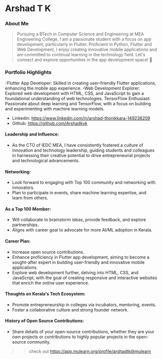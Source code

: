 # Arshad T K

### About Me

>Pursuing a BTech in Computer Science and Engineering at MEA Engineering College, I am a passionate student with a focus on app development, particularly in Flutter. Proficient in Python, Flutter and Web Development, I enjoy creating innovative mobile applications and am committed to continual learning in the technology field. Let's connect and explore opportunities in the app development space! 🚀


### Portfolio Highlights
-Flutter App Developer: Skilled in creating user-friendly Flutter applications, enhancing the mobile app experience.
-Web Development Explorer: Explored web development with HTML, CSS, and JavaScript to gain a foundational understanding of web technologies.
TensorFlow Enthusiast: Passionate about deep learning and TensorFlow, with a focus on building and experimenting with machine learning models.
- Linkedin: https://www.linkedin.com/in/arshad-thonikkara-149238209
- Github: https://github.com/Arshadkvk

#### Leadership and Influence: 

- As the CTO of IEDC MEA, I have consistently fostered a culture of innovation and technology leadership, guiding students and colleagues in harnessing their creative potential to drive entrepreneurial projects and technological advancements.

#### Networking:

- Look forward to engaging with Top 100 community and networking with innovators.
- Plan to participate in events, share machine learning expertise, and learn from others.

#### As a Top 100 Member:

- Will collaborate to brainstorm ideas, provide feedback, and explore partnerships.
- Aligns with career goal to advocate for more AI/ML adoption in Kerala.

#### Career Plan: 

- Increase open source contributions.
- Enhance proficiency in Flutter app development, aiming to become a sought-after expert in building user-friendly and innovative mobile applications.
- Explore web development further, delving into HTML, CSS, and JavaScript, with the goal of creating responsive and interactive websites that enrich the online user experience.

#### Thoughts on Kerala's Tech Ecosystem: 

- Promote entrepreneurship in colleges via incubators, mentoring, events.
- Foster a collaborative culture and strong founder network.

#### History of Open Source Contributions:

- Share details of your open-source contributions, whether they are your own projects or contributions to highly popular projects in the open-source community.







>> check out https://app.mulearn.org/profile/arshadtk@mulearn
